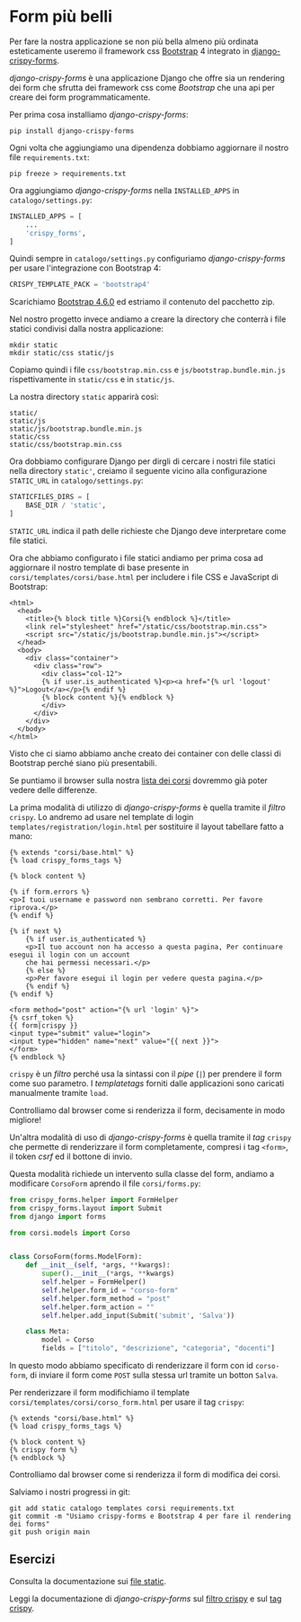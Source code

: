 # Form più belli

Per fare la nostra applicazione se non più bella almeno più ordinata esteticamente useremo il framework
css [Bootstrap](https://getbootstrap.com/) 4 integrato in [django-crispy-forms](https://django-crispy-forms.readthedocs.io/en/latest/index.html).

*django-crispy-forms* è una applicazione Django che offre sia un rendering dei form che sfrutta dei
framework css come *Bootstrap* che una api per creare dei form programmaticamente.

Per prima cosa installiamo *django-crispy-forms*:

```shell
pip install django-crispy-forms
```

Ogni volta che aggiungiamo una dipendenza dobbiamo aggiornare il nostro file `requirements.txt`:

```shell
pip freeze > requirements.txt
```

Ora aggiungiamo *django-crispy-forms* nella `INSTALLED_APPS` in `catalogo/settings.py`:

```python
INSTALLED_APPS = [
    ...
    'crispy_forms',
]
```

Quindi sempre in `catalogo/settings.py` configuriamo *django-crispy-forms* per usare l'integrazione con
Bootstrap 4:

```python
CRISPY_TEMPLATE_PACK = 'bootstrap4'
```

Scarichiamo [Bootstrap 4.6.0](https://github.com/twbs/bootstrap/releases/download/v4.6.0/bootstrap-4.6.0-dist.zip) ed estriamo il contenuto del pacchetto zip.

Nel nostro progetto invece andiamo a creare la directory che conterrà i file statici condivisi dalla
nostra applicazione:

```shell
mkdir static
mkdir static/css static/js
```

Copiamo quindi i file `css/bootstrap.min.css` e `js/bootstrap.bundle.min.js` rispettivamente in
`static/css` e in `static/js`.

La nostra directory `static` apparirà così:

```shell
static/
static/js
static/js/bootstrap.bundle.min.js
static/css
static/css/bootstrap.min.css
```

Ora dobbiamo configurare Django per dirgli di cercare i nostri file statici nella directory `static'`,
creiamo il seguente vicino alla configurazione `STATIC_URL` in `catalogo/settings.py`:

```python
STATICFILES_DIRS = [
    BASE_DIR / 'static',
]
```

`STATIC_URL` indica il path delle richieste che Django deve interpretare come file statici.

Ora che abbiamo configurato i file statici andiamo per prima cosa ad aggiornare il nostro template
di base presente in `corsi/templates/corsi/base.html` per includere i file CSS e JavaScript di
Bootstrap:

```django
<html>
  <head>
    <title>{% block title %}Corsi{% endblock %}</title>
    <link rel="stylesheet" href="/static/css/bootstrap.min.css">
    <script src="/static/js/bootstrap.bundle.min.js"></script>
  </head>
  <body>
    <div class="container">
      <div class="row">
        <div class="col-12">
        {% if user.is_authenticated %}<p><a href="{% url 'logout' %}">Logout</a></p>{% endif %}
        {% block content %}{% endblock %}
        </div>
      </div>
    </div>
  </body>
</html>
```

Visto che ci siamo abbiamo anche creato dei container con delle classi di Bootstrap perché siano
più presentabili.

Se puntiamo il browser sulla nostra [lista dei corsi](http://127.0.0.1:8000/corsi/corsi/) dovremmo già
poter vedere delle differenze.

La prima modalità di utilizzo di *django-crispy-forms* è quella tramite il *filtro* `crispy`.
Lo andremo ad usare nel template di login `templates/registration/login.html` per sostituire il
layout tabellare fatto a mano:

```django
{% extends "corsi/base.html" %}
{% load crispy_forms_tags %}

{% block content %}

{% if form.errors %}
<p>I tuoi username e password non sembrano corretti. Per favore riprova.</p>
{% endif %}

{% if next %}
    {% if user.is_authenticated %}
    <p>Il tuo account non ha accesso a questa pagina, Per continuare esegui il login con un account
    che hai permessi necessari.</p>
    {% else %}
    <p>Per favore esegui il login per vedere questa pagina.</p>
    {% endif %}
{% endif %}

<form method="post" action="{% url 'login' %}">
{% csrf_token %}
{{ form|crispy }}
<input type="submit" value="login">
<input type="hidden" name="next" value="{{ next }}">
</form>
{% endblock %}
```

`crispy` è un *filtro* perché usa la sintassi con il *pipe* (`|`) per prendere il form come suo
parametro. I *templatetags* forniti dalle applicazioni sono caricati manualmente tramite `load`.

Controlliamo dal browser come si renderizza il form, decisamente in modo migliore!

Un'altra modalità di uso di *django-crispy-forms* è quella tramite il *tag* `crispy` che permette di
renderizzare il form completamente, compresi i tag `<form>`, il token *csrf* ed il bottone di invio.

Questa modalità richiede un intervento sulla classe del form, andiamo a modificare `CorsoForm` aprendo
il file `corsi/forms.py`:

```python
from crispy_forms.helper import FormHelper
from crispy_forms.layout import Submit
from django import forms

from corsi.models import Corso


class CorsoForm(forms.ModelForm):
    def __init__(self, *args, **kwargs):
        super().__init__(*args, **kwargs)
        self.helper = FormHelper()
        self.helper.form_id = "corso-form"
        self.helper.form_method = "post"
        self.helper.form_action = ""
        self.helper.add_input(Submit('submit', 'Salva'))

    class Meta:
        model = Corso
        fields = ["titolo", "descrizione", "categoria", "docenti"]
```

In questo modo abbiamo specificato di renderizzare il form con id `corso-form`, di inviare il form
come `POST` sulla stessa url tramite un botton `Salva`.

Per renderizzare il form modifichiamo il template `corsi/templates/corsi/corso_form.html` per usare
il tag `crispy`:

```django
{% extends "corsi/base.html" %}
{% load crispy_forms_tags %}

{% block content %}
{% crispy form %}
{% endblock %}
```

Controlliamo dal browser come si renderizza il form di modifica dei corsi.

Salviamo i nostri progressi in git:

```shell
git add static catalogo templates corsi requirements.txt
git commit -m "Usiamo crispy-forms e Bootstrap 4 per fare il rendering dei forms"
git push origin main
```

## Esercizi

Consulta la documentazione sui [file static](https://docs.djangoproject.com/en/3.2/howto/static-files/).

Leggi la documentazione di *django-crispy-forms* sul [filtro crispy](https://django-crispy-forms.readthedocs.io/en/latest/filters.html) e sul [tag crispy](https://django-crispy-forms.readthedocs.io/en/latest/crispy_tag_forms.html#crispy-tag-with-form).
